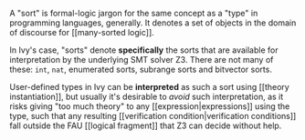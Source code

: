 A "sort" is formal-logic jargon for the same concept as a "type" in programming languages, generally. It denotes a set of objects in the domain of discourse for [[many-sorted logic]].

In Ivy's case, "sorts" denote **specifically** the sorts that are available for interpretation by the underlying SMT solver Z3. There are not many of these: `int`, `nat`, enumerated sorts, subrange sorts and bitvector sorts.

User-defined types in Ivy can be **interpreted** as such a sort using [[theory instantiation]], but usually it's desirable to *avoid* such interpretation, as it risks giving "too much theory" to any [[expression|expressions]] using the type, such that any resulting [[verification condition|verification conditions]] fall outside the FAU [[logical fragment]] that Z3 can decide without help.